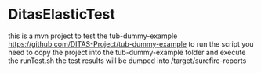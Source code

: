 # DitasElasticTest
this is a mvn project to test the tub-dummy-example https://github.com/DITAS-Project/tub-dummy-example
to run the script you need to copy the project into the tub-dummy-example folder and execute the runTest.sh
the test results will be dumped into /target/surefire-reports 
